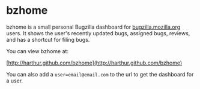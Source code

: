 # bzhome

bzhome is a small personal Bugzilla dashboard for [bugzilla.mozilla.org](https://bugzilla.mozilla.org/) users. It shows the user's recently updated bugs, assigned bugs, reviews, and has a shortcut for filing bugs.

You can view bzhome at:

[http://harthur.github.com/bzhome](http://harthur.github.com/bzhome)

You can also add a `user=email@email.com` to the url to get the dashboard for a user.

